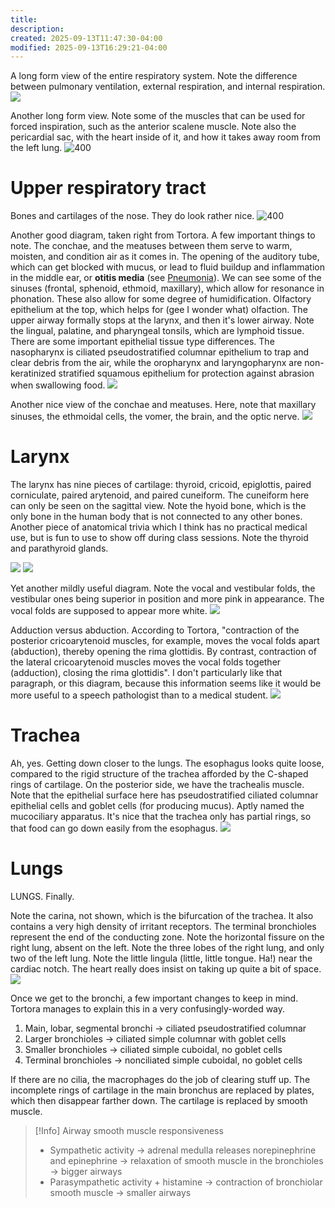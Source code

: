 ```yaml
---
title:
description:
created: 2025-09-13T11:47:30-04:00
modified: 2025-09-13T16:29:21-04:00
---
```

A long form view of the entire respiratory system. Note the difference between pulmonary ventilation, external respiration, and internal respiration. 
![](../../media/{BD039C2E-4E50-4AAB-8EE9-2CBAA96C6735}.png)

Another long form view. Note some of the muscles that can be used for forced inspiration, such as the anterior scalene muscle. Note also the pericardial sac, with the heart inside of it, and how it takes away room from the left lung.
![400](../../media/{6156A811-58DF-482B-BD0D-0F80C0D346B9}.png)

# Upper respiratory tract
Bones and cartilages of the nose. They do look rather nice. 
![400](../../media/{E4B3ED1B-534F-4C24-836E-FEE749E1E3C7}.png)

Another good diagram, taken right from Tortora. A few important things to note. The conchae, and the meatuses between them serve to warm, moisten, and condition air as it comes in. The opening of the auditory tube, which can get blocked with mucus, or lead to fluid buildup and inflammation in the middle ear, or **otitis media** (see [Pneumonia](Respirology/Respiratory%20Pathologies/Pneumonia.md)). We can see some of the sinuses (frontal, sphenoid, ethmoid, maxillary), which allow for resonance in phonation. These also allow for some degree of humidification. Olfactory epithelium at the top, which helps for (gee I wonder what) olfaction. The upper airway formally stops at the larynx, and then it's lower airway. Note the lingual, palatine, and pharyngeal tonsils, which are lymphoid tissue. There are some important epithelial tissue type differences. The nasopharynx is ciliated pseudostratified columnar epithelium to trap and clear debris from the air, while the oropharynx and laryngopharynx are non-keratinized stratified squamous epithelium for protection against abrasion when swallowing food. 
![](../../media/{A23E1C8E-4875-4681-B426-459275E1D74F}.png) 

Another nice view of the conchae and meatuses. Here, note that maxillary sinuses, the ethmoidal cells, the vomer, the brain, and the optic nerve.
![](../../media/{BE73B646-498B-4B82-AB00-E79D3F59E16E}.png)
# Larynx
The larynx has nine pieces of cartilage: thyroid, cricoid, epiglottis, paired corniculate, paired arytenoid, and paired cuneiform. The cuneiform here can only be seen on the sagittal view. Note the hyoid bone, which is the only bone in the human body that is not connected to any other bones. Another piece of anatomical trivia which I think has no practical medical use, but is fun to use to show off during class sessions. Note the thyroid and parathyroid glands. 

![](../../media/{9AC07326-3419-49AF-986D-5594EA9F00F7}.png)
![](../../media/{495673FD-8BE4-4567-8DF7-7132B262E726}.png)

Yet another mildly useful diagram. Note the vocal and vestibular folds, the vestibular ones being superior in position and more pink in appearance. The vocal folds are supposed to appear more white. 
![](../../media/{00846783-E863-4354-A988-EB2E48D5971F}.png) 

Adduction versus abduction. According to Tortora, "contraction of the posterior cricoarytenoid muscles, for example, moves the vocal folds apart (abduction), thereby opening the rima glottidis. By contrast, contraction of the lateral cricoarytenoid muscles moves the vocal folds together (adduction), closing the rima glottidis". I don't particularly like that paragraph, or this diagram, because this information seems like it would be more useful to a speech pathologist than to a medical student. 
![](../../media/{7D677DB9-DA9F-42D8-9B04-5AB84E9A797D}.png)

# Trachea
Ah, yes. Getting down closer to the lungs. The esophagus looks quite loose, compared to the rigid structure of the trachea afforded by the C-shaped rings of cartilage. On the posterior side, we have the trachealis muscle. Note that the epithelial surface here has pseudostratified ciliated columnar epithelial cells and goblet cells (for producing mucus). Aptly named the mucociliary apparatus. It's nice that the trachea only has partial rings, so that food can go down easily from the esophagus. 
![](../../media/{18FE7B8F-E0E1-4CCA-A29D-6669B0F76D26}.png)
# Lungs
LUNGS. Finally.

Note the carina, not shown, which is the bifurcation of the trachea. It also contains a very high density of irritant receptors. The terminal bronchioles represent the end of the conducting zone. Note the horizontal fissure on the right lung, absent on the left. Note the three lobes of the right lung, and only two of the left lung. Note the little lingula (little, little tongue. Ha!) near the cardiac notch. The heart really does insist on taking up quite a bit of space. 
![](../../media/{808A746B-CC45-437B-9607-D61B6476E7F5}.png)

Once we get to the bronchi, a few important changes to keep in mind. Tortora manages to explain this in a very confusingly-worded way.
1. Main, lobar, segmental bronchi → ciliated pseudostratified columnar
2. Larger bronchioles → ciliated simple columnar with goblet cells
3. Smaller bronchioles → ciliated simple cuboidal, no goblet cells
4. Terminal bronchioles → nonciliated simple cuboidal, no goblet cells

If there are no cilia, the macrophages do the job of clearing stuff up. The incomplete rings of cartilage in the main bronchus are replaced by plates, which then disappear farther down. The cartilage is replaced by smooth muscle.

> [!Info] Airway smooth muscle responsiveness
> - Sympathetic activity → adrenal medulla releases norepinephrine and epinephrine → relaxation of smooth muscle in the bronchioles → bigger airways
> - Parasympathetic activity + histamine → contraction of bronchiolar smooth muscle → smaller airways

